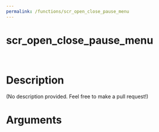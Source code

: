 ```yaml
---
permalink: /functions/scr_open_close_pause_menu
---
```

# scr_open_close_pause_menu  
&nbsp;  
# Description  
(No description provided. Feel free to make a pull request!) 
&nbsp;  
# Arguments



